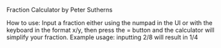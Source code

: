 Fraction Calculator by Peter Sutherns

How to use: Input a fraction either using the numpad in the UI or with the keyboard in the format x/y, then press the = button and the calculator will simplify your fraction.
Example usage: inputting 2/8 will result in 1/4

